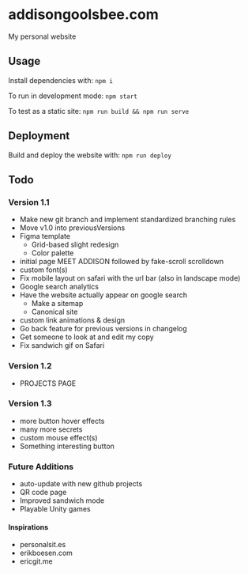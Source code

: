 # addisongoolsbee.com

My personal website

## Usage

Install dependencies with: `npm i`

To run in development mode: `npm start`

To test as a static site: `npm run build && npm run serve`

## Deployment

Build and deploy the website with: `npm run deploy`

## Todo

### Version 1.1

- Make new git branch and implement standardized branching rules
- Move v1.0 into previousVersions
- Figma template
  - Grid-based slight redesign
  - Color palette
- initial page MEET ADDISON followed by fake-scroll scrolldown
- custom font(s)
- Fix mobile layout on safari with the url bar (also in landscape mode)
- Google search analytics
- Have the website actually appear on google search
  - Make a sitemap
  - Canonical site
- custom link animations & design
- Go back feature for previous versions in changelog
- Get someone to look at and edit my copy
- Fix sandwich gif on Safari

### Version 1.2

- PROJECTS PAGE

### Version 1.3

- more button hover effects
- many more secrets
- custom mouse effect(s)
- Something interesting button

### Future Additions

- auto-update with new github projects
- QR code page
- Improved sandwich mode
- Playable Unity games

#### Inspirations

- personalsit.es
- erikboesen.com
- ericgit.me
